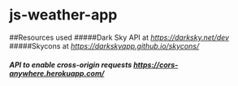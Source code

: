 # js-weather-app 

##Resources used 
#####Dark Sky API at _https://darksky.net/dev_
#####Skycons at _https://darkskyapp.github.io/skycons/_
##### API to enable cross-origin requests https://cors-anywhere.herokuapp.com/

